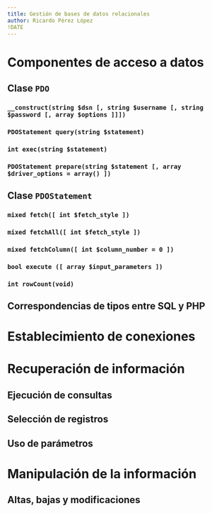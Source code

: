 ```yaml
---
title: Gestión de bases de datos relacionales
author: Ricardo Pérez López
!DATE
---
```


# Componentes de acceso a datos

## Clase `PDO`

### `__construct(string $dsn [, string $username [, string $password [, array $options ]]])`

### `PDOStatement query(string $statement)`

### `int exec(string $statement)`

### `PDOStatement prepare(string $statement [, array $driver_options = array() ])`

## Clase `PDOStatement`

### `mixed fetch([ int $fetch_style ])`

### `mixed fetchAll([ int $fetch_style ])`

### `mixed fetchColumn([ int $column_number = 0 ])`

### `bool execute ([ array $input_parameters ])`

### `int rowCount(void)`

## Correspondencias de tipos entre SQL y PHP

# Establecimiento de conexiones

# Recuperación de información

## Ejecución de consultas

## Selección de registros

## Uso de parámetros

# Manipulación de la información

## Altas, bajas y modificaciones

